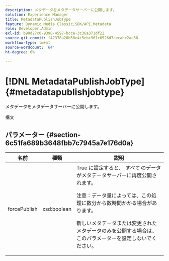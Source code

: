 ```yaml
---
description: メタデータをメタデータサーバーに公開します。
solution: Experience Manager
title: MetadataPublishJobType
feature: Dynamic Media Classic,SDK/API,Metadata
role: Developer,Admin
exl-id: b90d27c0-9398-4597-bcce-3c36a371df22
source-git-commit: f42378a20b58e4c5ebc961c6526d7cecabc2ae38
workflow-type: tm+mt
source-wordcount: '64'
ht-degree: 6%

---
```


# [!DNL MetadataPublishJobType]{#metadatapublishjobtype}

メタデータをメタデータサーバーに公開します。

構文

## パラメーター {#section-6c51fa689b3648fbb7c7945a7e176d0a}

<table id="table_23B5CFC5C3F946F9AFDB6A83A1AAB7AF"> 
 <thead> 
  <tr> 
   <th colname="col1" class="entry"> 名前 </th> 
   <th colname="col2" class="entry"> 種類 </th> 
   <th colname="col3" class="entry"> 説明 </th> 
  </tr> 
 </thead>
 <tbody> 
  <tr> 
   <td colname="col1"> <span class="codeph"> <span class="varname"> forcePublish</span> </span> </td> 
   <td colname="col2"> <span class="codeph"> xsd:boolean</span> </td> 
   <td colname="col3"><span class="codeph"> True</span> に設定すると、<i> すべて </i> のデータがメタデータサーバーに再度公開されます。 <p>注意：データ量によっては、この処理に数分から数時間かかる場合があります。 </p><p>新しいメタデータまたは変更されたメタデータのみを公開する場合は、このパラメーターを設定しないでください。 </p></td> 
  </tr> 
 </tbody> 
</table>
